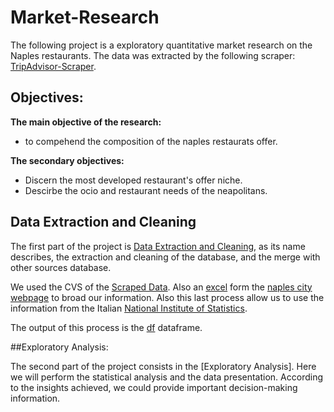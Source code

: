 # Market-Research

The following project is a exploratory quantitative market research on the Naples restaurants. The data was extracted by the following scraper: [TripAdvisor-Scraper](https://github.com/juanm-vallejo/TripAdvisorScraper-). 

## Objectives:

**The main objective of the research:**
- to compehend the composition of the naples restaurats offer.

**The secondary objectives:**
- Discern the most developed restaurant's offer niche.
- Descirbe the ocio and restaurant needs of the neapolitans.

## Data Extraction and Cleaning

The first part of the project is [Data Extraction and Cleaning](https://github.com/juanm-vallejo/Market-Research/blob/main/Data%20Extraction%20and%20Cleaning.ipynb), as its name describes, the extraction and cleaning of the database, and the merge with other sources database.

We used the CVS of the [Scraped Data](https://github.com/juanm-vallejo/Market-Research/blob/main/ScrapedData.cvs).
Also an [excel](https://github.com/juanm-vallejo/Market-Research/blob/main/Stradario_del_Comune_di_Napoli_ordinato_per_municipalita_quartieri_toponimi_aggiornato_al_2_12_2019.xlsx) form the [naples city webpage](https://www.comune.napoli.it/home) to broad our information. Also this last process allow us to use the information from the Italian [National Institute of Statistics](https://www.istat.it/).  

The output of this process is the [df](https://github.com/juanm-vallejo/Market-Research/blob/main/df) dataframe.

##Exploratory Analysis:

The second part of the project consists in the [Exploratory Analysis]. Here we will perform the statistical analysis and the data presentation. According to the insights achieved, we could provide important decision-making information.
